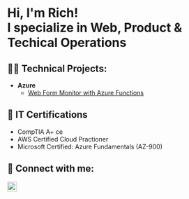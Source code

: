 <h1>Hi, I'm Rich! <br/>
I specialize in Web, Product &amp; Techical Operations</h1>

<h2>👨‍💻 Technical Projects:</h2>

- <b>Azure</b>
  - [Web Form Monitor with Azure Functions](https://github.com/RichGerg/checkzipfield)

<h2>📃 IT Certifications</h2>

- CompTIA A+ ce
- AWS Certified Cloud Practioner
- Microsoft Certified: Azure Fundamentals (AZ-900)

<h2> 🤳 Connect with me:</h2>

[<img align="left" alt="RichGerg | LinkedIn" width="22px" src="https://cdn.jsdelivr.net/npm/simple-icons@v3/icons/linkedin.svg" />][linkedin]

[linkedin]: https://linkedin.com/in/richgerg

<!--
**joshmadakor1/joshmadakor1** is a ✨ _special_ ✨ repository because its `README.md` (this file) appears on your GitHub profile.

Here are some ideas to get you started:

- 🔭 I’m currently working on ...
- 🌱 I’m currently learning ...
- 👯 I’m looking to collaborate on ...
- 🤔 I’m looking for help with ...
- 💬 Ask me about ...
- 📫 How to reach me: ...
- 😄 Pronouns: ...
- ⚡ Fun fact: ...
-->
